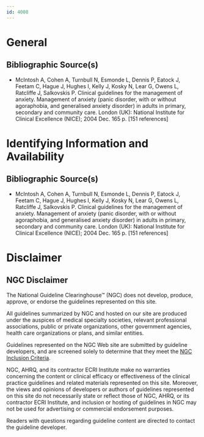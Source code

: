 ```yaml
---
id: 4008
---
```


# General

## Bibliographic Source(s)

- McIntosh A, Cohen A, Turnbull N, Esmonde L, Dennis P, Eatock J, Feetam C, Hague J, Hughes I, Kelly J, Kosky N, Lear G, Owens L, Ratcliffe J, Salkovskis P. Clinical guidelines for the management of anxiety. Management of anxiety (panic disorder, with or without agoraphobia, and generalised anxiety disorder) in adults in primary, secondary and community care. London (UK): National Institute for Clinical Excellence (NICE); 2004 Dec. 165 p. [151 references]

# Identifying Information and Availability

## Bibliographic Source(s)

- McIntosh A, Cohen A, Turnbull N, Esmonde L, Dennis P, Eatock J, Feetam C, Hague J, Hughes I, Kelly J, Kosky N, Lear G, Owens L, Ratcliffe J, Salkovskis P. Clinical guidelines for the management of anxiety. Management of anxiety (panic disorder, with or without agoraphobia, and generalised anxiety disorder) in adults in primary, secondary and community care. London (UK): National Institute for Clinical Excellence (NICE); 2004 Dec. 165 p. [151 references]

# Disclaimer

## NGC Disclaimer

The National Guideline Clearinghouse™ (NGC) does not develop, produce, approve, or endorse the guidelines represented on this site.

All guidelines summarized by NGC and hosted on our site are produced under the auspices of medical specialty societies, relevant professional associations, public or private organizations, other government agencies, health care organizations or plans, and similar entities.

Guidelines represented on the NGC Web site are submitted by guideline developers, and are screened solely to determine that they meet the [NGC Inclusion Criteria](/help-and-about/summaries/inclusion-criteria).

NGC, AHRQ, and its contractor ECRI Institute make no warranties concerning the content or clinical efficacy or effectiveness of the clinical practice guidelines and related materials represented on this site. Moreover, the views and opinions of developers or authors of guidelines represented on this site do not necessarily state or reflect those of NGC, AHRQ, or its contractor ECRI Institute, and inclusion or hosting of guidelines in NGC may not be used for advertising or commercial endorsement purposes.

Readers with questions regarding guideline content are directed to contact the guideline developer.

